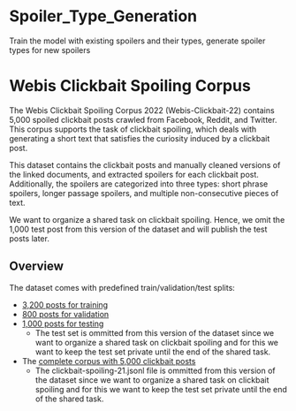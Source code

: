 # Spoiler_Type_Generation
Train the model with existing spoilers and their types, generate spoiler types for new spoilers

# Webis Clickbait Spoiling Corpus

The Webis Clickbait Spoiling Corpus 2022 (Webis-Clickbait-22) contains 5,000 spoiled clickbait posts crawled from Facebook, Reddit, and Twitter.
This corpus supports the task of clickbait spoiling, which deals with generating a short text that satisfies the curiosity induced by a clickbait post.

This dataset contains the clickbait posts and manually cleaned versions of the linked documents, and extracted spoilers for each clickbait post.
Additionally, the spoilers are categorized into three types: short phrase spoilers, longer passage spoilers, and multiple non-consecutive pieces of text.

We want to organize a shared task on clickbait spoiling. Hence, we omit the 1,000 test post from this version of the dataset and will publish the test posts later.

## Overview

The dataset comes with predefined train/validation/test splits:

- [3,200 posts for training](training.jsonl)
- [800 posts for validation](validation.jsonl)
- [1,000 posts for testing](test.jsonl)
  - The test set is ommitted from this version of the dataset since we want to organize a shared task on clickbait spoiling and for this we want to keep the test set private until the end of the shared task.
- The [complete corpus with 5,000 clickbait posts](clickbait-spoiling-21.jsonl)
  - The clickbait-spoiling-21.jsonl file is ommitted from this version of the dataset since we want to organize a shared task on clickbait spoiling and for this we want to keep the test set private until the end of the shared task.
